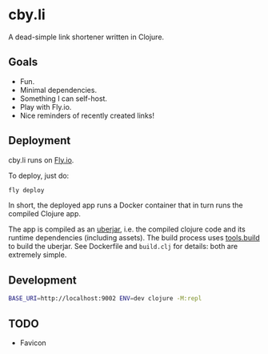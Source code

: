 # cby.li

A dead-simple link shortener written in Clojure.

## Goals

* Fun.
* Minimal dependencies.
* Something I can self-host.
* Play with Fly.io.
* Nice reminders of recently created links!

## Deployment

cby.li runs on [Fly.io](https://fly.io).

To deploy, just do:

```sh
fly deploy
```

In short, the deployed app runs a Docker container that in turn runs the compiled Clojure app.

The app is compiled as an [uberjar](https://newbedev.com/what-is-an-uber-jar), i.e. the compiled clojure code and its runtime dependencies (including assets). The build process uses [tools.build](https://clojure.org/guides/tools_build) to build the uberjar. See Dockerfile and `build.clj` for details: both are extremely simple.

## Development

```sh
BASE_URI=http://localhost:9002 ENV=dev clojure -M:repl
```

## TODO

* Favicon
